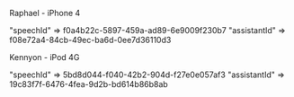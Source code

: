 Raphael - iPhone 4

"speechId" =>    f0a4b22c-5897-459a-ad89-6e9009f230b7
"assistantId" => f08e72a4-84cb-49ec-ba6d-0ee7d36110d3

Kennyon - iPod 4G

"speechId" =>    5bd8d044-f040-42b2-904d-f27e0e057af3
"assistantId" => 19c83f7f-6476-4fea-9d2b-bd614b86b8ab


 
